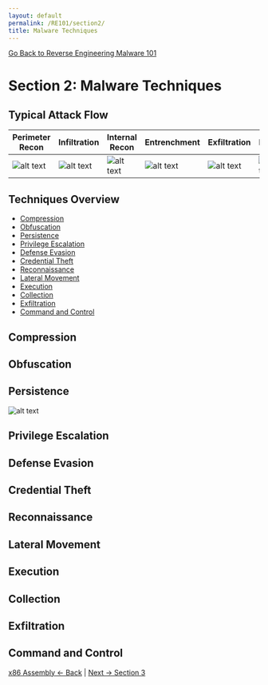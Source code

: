 ```yaml
---
layout: default
permalink: /RE101/section2/
title: Malware Techniques
---
```

[Go Back to Reverse Engineering Malware 101](https://securedorg.github.io/RE101/)

# Section 2: Malware Techniques #

## Typical Attack Flow ##

| Perimeter Recon | Infiltration | Internal Recon | Entrenchment | Exfiltration | Purge |
| ------------ | ------------ | ------------ | ------------ | ------------ | ------------ |
| ![alt text](https://securedorg.github.io/images/rightarrow.png) | ![alt text](https://securedorg.github.io/images/rightarrow.png) | ![alt text](https://securedorg.github.io/images/rightarrow.png) | ![alt text](https://securedorg.github.io/images/rightarrow.png) | ![alt text](https://securedorg.github.io/images/rightarrow.png) | ![alt text](https://securedorg.github.io/images/rightarrow.png) |

## Techniques Overview ##
* [Compression](#compression)
* [Obfuscation](#obfuscation)
* [Persistence](#persistence)
* [Privilege Escalation](#privilege-escalation)
* [Defense Evasion](#defense-evasion)
* [Credential Theft](#credential-theft)
* [Reconnaissance](#recon)
* [Lateral Movement](#lateral-movement)
* [Execution](#execution)
* [Collection](#collection)
* [Exfiltration](#exfiltration)
* [Command and Control](#command-and-control)

## Compression

## Obfuscation

## Persistence 

![alt text](https://securedorg.github.io/images/Persistence.png "Persistence")
 
## Privilege Escalation     

## Defense Evasion    

## Credential Theft

## Reconnaissance   

## Lateral Movement     

## Execution

## Collection

## Exfiltration

## Command and Control


[x86 Assembly <- Back](https://securedorg.github.io/RE101/section1.3) | [Next -> Section 3](https://securedorg.github.io/RE101/section3)
